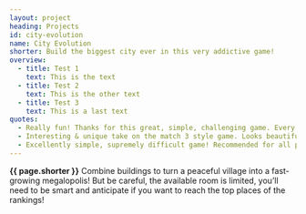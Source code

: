 ```yaml
---
layout: project
heading: Projects
id: city-evolution
name: City Evolution
shorter: Build the biggest city ever in this very addictive game!
overview:
  - title: Test 1
    text: This is the text
  - title: Test 2
    text: This is the other text
  - title: Test 3
    text: This is a last text
quotes:
  - Really fun! Thanks for this great, simple, challenging game. Every time I play, I enjoy the brain cramp...
  - Interesting & unique take on the match 3 style game. Looks beautiful.
  - Excellently simple, supremely difficult game! Recommended for all puzzlers out there :)
---
```

**{{ page.shorter }}** Combine buildings to turn a peaceful village into a fast-growing megalopolis! But be careful, the available room is limited, you’ll need to be smart and anticipate if you want to reach the top places of the rankings!